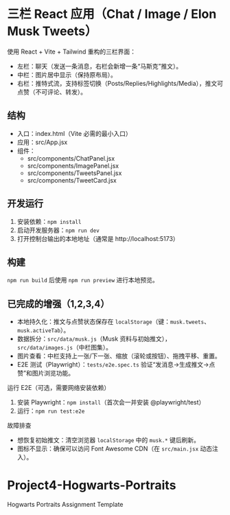 # 三栏 React 应用（Chat / Image / Elon Musk Tweets）

使用 React + Vite + Tailwind 重构的三栏界面：
- 左栏：聊天（发送一条消息，右栏会新增一条“马斯克”推文）。
- 中栏：图片居中显示（保持原布局）。
- 右栏：推特式流，支持标签切换（Posts/Replies/Highlights/Media），推文可点赞（不可评论、转发）。

## 结构
- 入口：index.html（Vite 必需的最小入口）
- 应用：src/App.jsx
- 组件：
  - src/components/ChatPanel.jsx
  - src/components/ImagePanel.jsx
  - src/components/TweetsPanel.jsx
  - src/components/TweetCard.jsx

## 开发运行
1. 安装依赖：`npm install`
2. 启动开发服务器：`npm run dev`
3. 打开控制台输出的本地地址（通常是 http://localhost:5173）

## 构建
`npm run build` 后使用 `npm run preview` 进行本地预览。

## 已完成的增强（1,2,3,4）
- 本地持久化：推文与点赞状态保存在 `localStorage`（键：`musk.tweets`、`musk.activeTab`）。
- 数据拆分：`src/data/musk.js`（Musk 资料与初始推文），`src/data/images.js`（中栏图集）。
- 图片查看：中栏支持上一张/下一张、缩放（滚轮或按钮）、拖拽平移、重置。
- E2E 测试（Playwright）：`tests/e2e.spec.ts` 验证“发消息→生成推文→点赞”和图片浏览功能。

运行 E2E（可选，需要网络安装依赖）
1) 安装 Playwright：`npm install`（首次会一并安装 @playwright/test）
2) 运行：`npm run test:e2e`

故障排查
- 想恢复初始推文：清空浏览器 `localStorage` 中的 `musk.*` 键后刷新。
- 图标不显示：确保可以访问 Font Awesome CDN（在 `src/main.jsx` 动态注入）。
# Project4-Hogwarts-Portraits
Hogwarts Portraits Assignment Template
